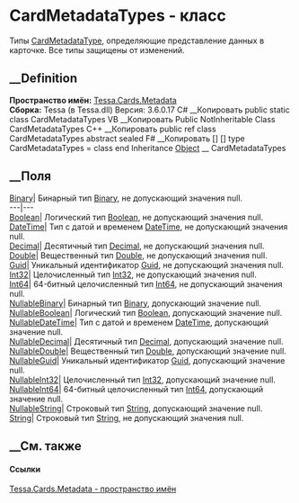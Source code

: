 # CardMetadataTypes - класс
Типы [CardMetadataType](T_Tessa_Cards_Metadata_CardMetadataType.htm),
определяющие представление данных в карточке. Все типы защищены от изменений.
## __Definition
 **Пространство имён:** [Tessa.Cards.Metadata](N_Tessa_Cards_Metadata.htm)  
 **Сборка:** Tessa (в Tessa.dll) Версия: 3.6.0.17
C# __Копировать
     public static class CardMetadataTypes
VB __Копировать
     Public NotInheritable Class CardMetadataTypes
C++ __Копировать
     public ref class CardMetadataTypes abstract sealed
F# __Копировать
     [<AbstractClassAttribute>]
    [<SealedAttribute>]
    type CardMetadataTypes = class end
Inheritance
    [Object](https://learn.microsoft.com/dotnet/api/system.object) __ CardMetadataTypes
##  __Поля
[Binary](F_Tessa_Cards_Metadata_CardMetadataTypes_Binary.htm)|  Бинарный тип
[Binary](T_Tessa_Cards_Metadata_CardMetadataRuntimeType.htm), не допускающий
значения null.  
---|---  
[Boolean](F_Tessa_Cards_Metadata_CardMetadataTypes_Boolean.htm)|  Логический
тип [Boolean](T_Tessa_Cards_Metadata_CardMetadataRuntimeType.htm), не
допускающий значения null.  
[DateTime](F_Tessa_Cards_Metadata_CardMetadataTypes_DateTime.htm)|  Тип с
датой и временем
[DateTime](T_Tessa_Cards_Metadata_CardMetadataRuntimeType.htm), не допускающий
значения null.  
[Decimal](F_Tessa_Cards_Metadata_CardMetadataTypes_Decimal.htm)|  Десятичный
тип [Decimal](T_Tessa_Cards_Metadata_CardMetadataRuntimeType.htm), не
допускающий значения null.  
[Double](F_Tessa_Cards_Metadata_CardMetadataTypes_Double.htm)|  Вещественный
тип [Double](T_Tessa_Cards_Metadata_CardMetadataRuntimeType.htm), не
допускающий значения null.  
[Guid](F_Tessa_Cards_Metadata_CardMetadataTypes_Guid.htm)|  Уникальный
идентификатор [Guid](T_Tessa_Cards_Metadata_CardMetadataRuntimeType.htm), не
допускающий значения null.  
[Int32](F_Tessa_Cards_Metadata_CardMetadataTypes_Int32.htm)|  Целочисленный
тип [Int32](T_Tessa_Cards_Metadata_CardMetadataRuntimeType.htm), не
допускающий значения null.  
[Int64](F_Tessa_Cards_Metadata_CardMetadataTypes_Int64.htm)|  64-битный
целочисленный тип [Int64](T_Tessa_Cards_Metadata_CardMetadataRuntimeType.htm),
не допускающий значения null.  
[NullableBinary](F_Tessa_Cards_Metadata_CardMetadataTypes_NullableBinary.htm)|
Бинарный тип [Binary](T_Tessa_Cards_Metadata_CardMetadataRuntimeType.htm),
допускающий значение null.  
[NullableBoolean](F_Tessa_Cards_Metadata_CardMetadataTypes_NullableBoolean.htm)|
Логический тип [Boolean](T_Tessa_Cards_Metadata_CardMetadataRuntimeType.htm),
допускающий значение null.  
[NullableDateTime](F_Tessa_Cards_Metadata_CardMetadataTypes_NullableDateTime.htm)|
Тип с датой и временем
[DateTime](T_Tessa_Cards_Metadata_CardMetadataRuntimeType.htm), допускающий
значение null.  
[NullableDecimal](F_Tessa_Cards_Metadata_CardMetadataTypes_NullableDecimal.htm)|
Десятичный тип [Decimal](T_Tessa_Cards_Metadata_CardMetadataRuntimeType.htm),
допускающий значение null.  
[NullableDouble](F_Tessa_Cards_Metadata_CardMetadataTypes_NullableDouble.htm)|
Вещественный тип [Double](T_Tessa_Cards_Metadata_CardMetadataRuntimeType.htm),
допускающий значение null.  
[NullableGuid](F_Tessa_Cards_Metadata_CardMetadataTypes_NullableGuid.htm)|
Уникальный идентификатор
[Guid](T_Tessa_Cards_Metadata_CardMetadataRuntimeType.htm), допускающий
значение null.  
[NullableInt32](F_Tessa_Cards_Metadata_CardMetadataTypes_NullableInt32.htm)|
Целочисленный тип [Int32](T_Tessa_Cards_Metadata_CardMetadataRuntimeType.htm),
допускающий значение null.  
[NullableInt64](F_Tessa_Cards_Metadata_CardMetadataTypes_NullableInt64.htm)|
64-битный целочисленный тип
[Int64](T_Tessa_Cards_Metadata_CardMetadataRuntimeType.htm), допускающий
значение null.  
[NullableString](F_Tessa_Cards_Metadata_CardMetadataTypes_NullableString.htm)|
Строковый тип [String](T_Tessa_Cards_Metadata_CardMetadataRuntimeType.htm),
допускающий значение null.  
[String](F_Tessa_Cards_Metadata_CardMetadataTypes_String.htm)|  Строковый тип
[String](T_Tessa_Cards_Metadata_CardMetadataRuntimeType.htm), не допускающий
значения null.  
## __См. также
#### Ссылки
[Tessa.Cards.Metadata - пространство имён](N_Tessa_Cards_Metadata.htm)
